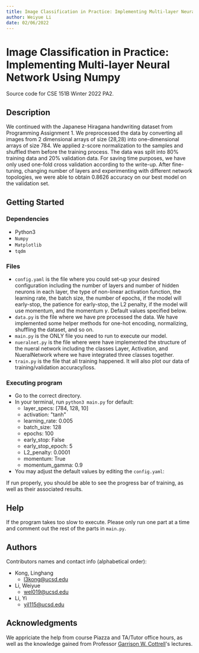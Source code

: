 ```yaml
---
title: Image Classification in Practice: Implementing Multi-layer Neural Network Using Numpy
author: Weiyue Li
date: 02/06/2022
---
```


# Image Classification in Practice: Implementing Multi-layer Neural Network Using Numpy

Source code for CSE 151B Winter 2022 PA2.

## Description

We continued with the Japanese Hiragana handwriting dataset from Programming Assignment 1. We preprocessed the data by converting all images from 2 dimensional arrays of size (28,28) into one-dimensional arrays of size 784. We applied z-score normalization to the samples and shuffled them before the training process. The data was split into 80% training data and 20% validation data. For saving time purposes, we have only used one-fold cross validation according to the write-up. After fine-tuning, changing number of layers and experimenting with different network topologies, we were able to obtain 0.8626 accuracy on our best model on the validation set.

## Getting Started

### Dependencies

* Python3
* `Numpy`
* `Matplotlib`
* `tqdm`


### Files
* `config.yaml` is the file where you could set-up your desired configuration including the number of layers and number of hidden neurons in each layer, the type of non-linear activation function, the learning rate, the batch size, the number of epochs, if the model will early-stop, the patience for early-stop, the L2 penalty, if the model will use momentum, and the momentum $\gamma$. Default values specified below.
* `data.py` is the file where we have pre processed the data. We have implemented some helper methods for one-hot encoding, normalizing, shuffling the dataset, and so on.
* `main.py` is the ONLY file you need to run to execute our model.
* `nueralnet.py` is the file where were have implemented the structure of the nueral network including the classes Layer, Activation, and NueralNetwork where we have integrated three classes together.
* `train.py` is the file that all training happened. It will also plot our data of training/validation accuracy/loss.

### Executing program

* Go to the correct directory.
* In your terminal, run `python3 main.py` for default:
    * layer_specs: [784, 128, 10]
    * activation: "tanh"
    * learning_rate: 0.005
    * batch_size: 128
    * epochs: 100
    * early_stop: False
    * early_stop_epoch: 5
    * L2_penalty: 0.0001
    * momentum: True
    * momentum_gamma: 0.9
* You may adjust the default values by editing the `config.yaml`: 

If run properly, you should be able to see the progress bar of training, as well as their associated results.


## Help

If the program takes too slow to execute. Please only run one part at a time and comment out the rest of the parts in `main.py`.


## Authors

Contributors names and contact info (alphabetical order):

* Kong, Linghang
    * l3kong@ucsd.edu
* Li, Weiyue
    * wel019@ucsd.edu
* Li, Yi
    * yil115@ucsd.edu 

## Acknowledgments

We appriciate the help from course Piazza and TA/Tutor office hours, as well as the knowledge gained from Professor [Garrison W. Cottrell](https://cseweb.ucsd.edu/~gary/)'s lectures.